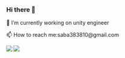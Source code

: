 ### Hi there 👋

<!--
**saba383810/saba383810** is a ✨ _special_ ✨ repository because its `README.md` (this file) appears on your GitHub profile.

Here are some ideas to get you started:

- 🔭 I’m currently working on ...
- 🌱 I’m currently learning ...
- 👯 I’m looking to collaborate on ...
- 🤔 I’m looking for help with ...
- 💬 Ask me about ...
- 📫 How to reach me: ...
- 😄 Pronouns: ...
- ⚡ Fun fact: 
-->
<p>🌱  I’m currently working on unity engineer</p>
<p>📫 How to reach me:saba383810@gmail.com<p>
<!----
<p>💻 I create games using <a href="https://www.jetbrains.com/ja-jp/rider/">Rider Editor</a>.</p>
---->
<a href="https://github.com/anuraghazra/github-readme-stats">
  <img align="left" src="https://github-readme-stats.vercel.app/api?username=saba383810&show_icons=true&theme=gruvbox" />
</a>

<a href="https://github.com/anuraghazra/github-readme-stats">
  <img align="left" src="https://github-readme-stats.vercel.app/api/top-langs/?username=saba383810&hide=ShaderLab,Objective-C&show_icons=true&theme=gruvbox"/>
</a>
